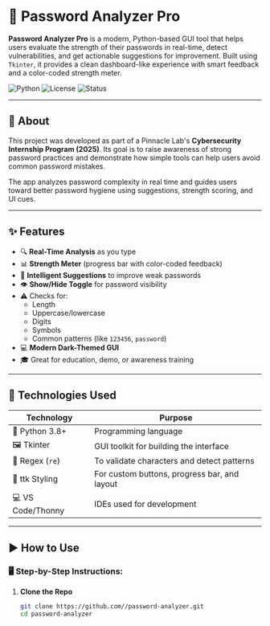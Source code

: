 # 🔐 Password Analyzer Pro

**Password Analyzer Pro** is a modern, Python-based GUI tool that helps users evaluate the strength of their passwords in real-time, detect vulnerabilities, and get actionable suggestions for improvement. Built using `Tkinter`, it provides a clean dashboard-like experience with smart feedback and a color-coded strength meter.

![Python](https://img.shields.io/badge/Python-3.8%2B-blue?logo=python)
![License](https://img.shields.io/badge/license-MIT-blue.svg)
![Status](https://img.shields.io/badge/Project-Active-brightgreen)

---

## 📘 About

This project was developed as part of a Pinnacle Lab's **Cybersecurity Internship Program (2025)**. Its goal is to raise awareness of strong password practices and demonstrate how simple tools can help users avoid common password mistakes.

The app analyzes password complexity in real time and guides users toward better password hygiene using suggestions, strength scoring, and UI cues.

---

## ✨ Features

- 🔍 **Real-Time Analysis** as you type
- 📊 **Strength Meter** (progress bar with color-coded feedback)
- 🧠 **Intelligent Suggestions** to improve weak passwords
- 👁️ **Show/Hide Toggle** for password visibility
- ⚠️ Checks for:
  - Length
  - Uppercase/lowercase
  - Digits
  - Symbols
  - Common patterns (like `123456`, `password`)
- 💻 **Modern Dark-Themed GUI**
- 🎓 Great for education, demo, or awareness training

---

## 🧰 Technologies Used

| Technology       | Purpose                                         |
|------------------|--------------------------------------------------|
| 🐍 Python 3.8+     | Programming language                            |
| 🖼 Tkinter         | GUI toolkit for building the interface          |
| 🔡 Regex (`re`)    | To validate characters and detect patterns      |
| 🎨 ttk Styling     | For custom buttons, progress bar, and layout    |
| 💻 VS Code/Thonny | IDEs used for development                       |

---

## ▶️ How to Use

### 🖥️ Step-by-Step Instructions:

1. **Clone the Repo**
   ```bash
   git clone https://github.com//password-analyzer.git
   cd password-analyzer
